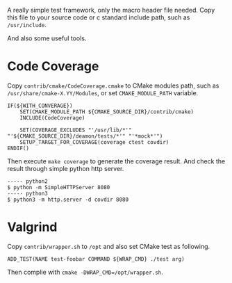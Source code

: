 A really simple test framework, only the macro header file needed. Copy this file to your source code or c standard include path, such as `/usr/include`.

And also some useful tools.

# Code Coverage

Copy `contrib/cmake/CodeCoverage.cmake` to CMake modules path, such as `/usr/share/cmake-X.YY/Modules`, or set `CMAKE_MODULE_PATH` variable.

```
IF(${WITH_CONVERAGE})
	SET(CMAKE_MODULE_PATH ${CMAKE_SOURCE_DIR}/contrib/cmake)
	INCLUDE(CodeCoverage)

	SET(COVERAGE_EXCLUDES "'/usr/lib/*'" "'${CMAKE_SOURCE_DIR}/deamon/tests/*'" "'*mock*'")
	SETUP_TARGET_FOR_COVERAGE(coverage ctest covdir)
ENDIF()
```

Then execute `make coverage` to generate the coverage result. And check the result through simple python http server.

```
----- python2
$ python -m SimpleHTTPServer 8080
----- python3
$ python3 -m http.server -d covdir 8080
```

# Valgrind

Copy `contrib/wrapper.sh` to `/opt` and also set CMake test as following.

```
ADD_TEST(NAME test-foobar COMMAND ${WRAP_CMD} ./test arg)
```

Then complie with `cmake -DWRAP_CMD=/opt/wrapper.sh`.

